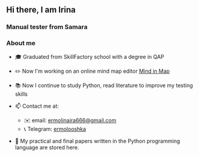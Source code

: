 ##  Hi there, I am Irina

### Manual tester from Samara

 ###  About me
 

- 🎓 Graduated from SkillFactory school with a degree in QAP
- ✏️ Now I'm working on an online mind map editor [Mind in Map](https://minm.pro/) 
- 📚 Now I continue to study Python, read literature to improve my testing skills

- 📫 Contact me at:
    - ✉️ email: ermolinaira666@gmail.com
    - 📞 Telegram: [ermolooshka](https://t.me/ermolooshka)


 
- 📌 My practical and final papers written in the Python programming language are stored here.
